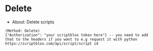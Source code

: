 # Delete
- About: Delete scripts

```
(Method: Delete)
{"Authorization": "your scriptblox token here"} -- you need to add that to the headers if you want to e.g request it with python
https://scriptblox.com/api/script/script id
```